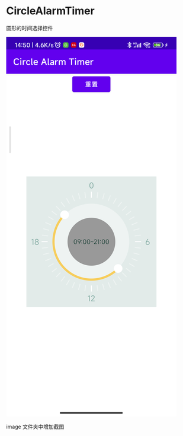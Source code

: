 # CircleAlarmTimer
圆形的时间选择控件


![image text](https://github.com/yihu5566/CircleAlarmTimer/blob/master/image/Screenshot_20220628_145032.png)

image 文件夹中增加截图